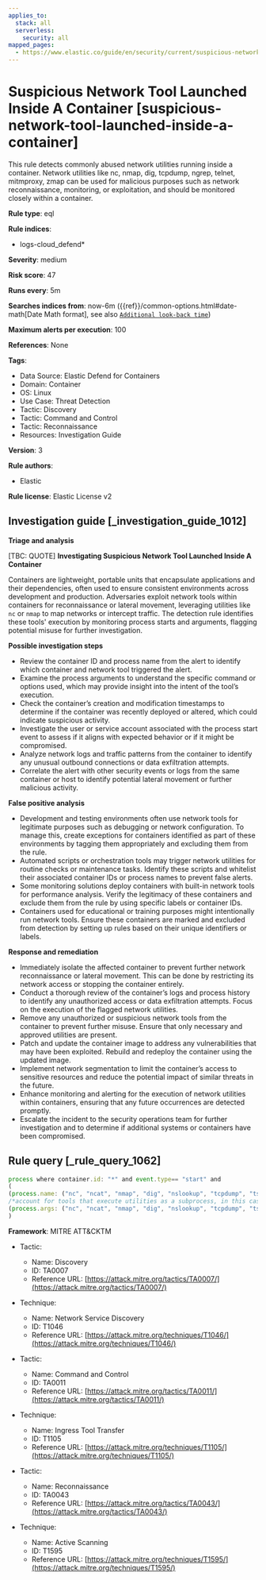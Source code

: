 ```yaml
---
applies_to:
  stack: all
  serverless:
    security: all
mapped_pages:
  - https://www.elastic.co/guide/en/security/current/suspicious-network-tool-launched-inside-a-container.html
---
```


# Suspicious Network Tool Launched Inside A Container [suspicious-network-tool-launched-inside-a-container]

This rule detects commonly abused network utilities running inside a container. Network utilities like nc, nmap, dig, tcpdump, ngrep, telnet, mitmproxy, zmap can be used for malicious purposes such as network reconnaissance, monitoring, or exploitation, and should be monitored closely within a container.

**Rule type**: eql

**Rule indices**:

* logs-cloud_defend*

**Severity**: medium

**Risk score**: 47

**Runs every**: 5m

**Searches indices from**: now-6m ({{ref}}/common-options.html#date-math[Date Math format], see also [`Additional look-back time`](docs-content://solutions/security/detect-and-alert/create-detection-rule.md#rule-schedule))

**Maximum alerts per execution**: 100

**References**: None

**Tags**:

* Data Source: Elastic Defend for Containers
* Domain: Container
* OS: Linux
* Use Case: Threat Detection
* Tactic: Discovery
* Tactic: Command and Control
* Tactic: Reconnaissance
* Resources: Investigation Guide

**Version**: 3

**Rule authors**:

* Elastic

**Rule license**: Elastic License v2

## Investigation guide [_investigation_guide_1012]

**Triage and analysis**

[TBC: QUOTE]
**Investigating Suspicious Network Tool Launched Inside A Container**

Containers are lightweight, portable units that encapsulate applications and their dependencies, often used to ensure consistent environments across development and production. Adversaries exploit network tools within containers for reconnaissance or lateral movement, leveraging utilities like `nc` or `nmap` to map networks or intercept traffic. The detection rule identifies these tools' execution by monitoring process starts and arguments, flagging potential misuse for further investigation.

**Possible investigation steps**

* Review the container ID and process name from the alert to identify which container and network tool triggered the alert.
* Examine the process arguments to understand the specific command or options used, which may provide insight into the intent of the tool’s execution.
* Check the container’s creation and modification timestamps to determine if the container was recently deployed or altered, which could indicate suspicious activity.
* Investigate the user or service account associated with the process start event to assess if it aligns with expected behavior or if it might be compromised.
* Analyze network logs and traffic patterns from the container to identify any unusual outbound connections or data exfiltration attempts.
* Correlate the alert with other security events or logs from the same container or host to identify potential lateral movement or further malicious activity.

**False positive analysis**

* Development and testing environments often use network tools for legitimate purposes such as debugging or network configuration. To manage this, create exceptions for containers identified as part of these environments by tagging them appropriately and excluding them from the rule.
* Automated scripts or orchestration tools may trigger network utilities for routine checks or maintenance tasks. Identify these scripts and whitelist their associated container IDs or process names to prevent false alerts.
* Some monitoring solutions deploy containers with built-in network tools for performance analysis. Verify the legitimacy of these containers and exclude them from the rule by using specific labels or container IDs.
* Containers used for educational or training purposes might intentionally run network tools. Ensure these containers are marked and excluded from detection by setting up rules based on their unique identifiers or labels.

**Response and remediation**

* Immediately isolate the affected container to prevent further network reconnaissance or lateral movement. This can be done by restricting its network access or stopping the container entirely.
* Conduct a thorough review of the container’s logs and process history to identify any unauthorized access or data exfiltration attempts. Focus on the execution of the flagged network utilities.
* Remove any unauthorized or suspicious network tools from the container to prevent further misuse. Ensure that only necessary and approved utilities are present.
* Patch and update the container image to address any vulnerabilities that may have been exploited. Rebuild and redeploy the container using the updated image.
* Implement network segmentation to limit the container’s access to sensitive resources and reduce the potential impact of similar threats in the future.
* Enhance monitoring and alerting for the execution of network utilities within containers, ensuring that any future occurrences are detected promptly.
* Escalate the incident to the security operations team for further investigation and to determine if additional systems or containers have been compromised.


## Rule query [_rule_query_1062]

```js
process where container.id: "*" and event.type== "start" and
(
(process.name: ("nc", "ncat", "nmap", "dig", "nslookup", "tcpdump", "tshark", "ngrep", "telnet", "mitmproxy", "socat", "zmap", "masscan", "zgrab")) or
/*account for tools that execute utilities as a subprocess, in this case the target utility name will appear as a process arg*/
(process.args: ("nc", "ncat", "nmap", "dig", "nslookup", "tcpdump", "tshark", "ngrep", "telnet", "mitmproxy", "socat", "zmap", "masscan", "zgrab"))
)
```

**Framework**: MITRE ATT&CKTM

* Tactic:

    * Name: Discovery
    * ID: TA0007
    * Reference URL: [https://attack.mitre.org/tactics/TA0007/](https://attack.mitre.org/tactics/TA0007/)

* Technique:

    * Name: Network Service Discovery
    * ID: T1046
    * Reference URL: [https://attack.mitre.org/techniques/T1046/](https://attack.mitre.org/techniques/T1046/)

* Tactic:

    * Name: Command and Control
    * ID: TA0011
    * Reference URL: [https://attack.mitre.org/tactics/TA0011/](https://attack.mitre.org/tactics/TA0011/)

* Technique:

    * Name: Ingress Tool Transfer
    * ID: T1105
    * Reference URL: [https://attack.mitre.org/techniques/T1105/](https://attack.mitre.org/techniques/T1105/)

* Tactic:

    * Name: Reconnaissance
    * ID: TA0043
    * Reference URL: [https://attack.mitre.org/tactics/TA0043/](https://attack.mitre.org/tactics/TA0043/)

* Technique:

    * Name: Active Scanning
    * ID: T1595
    * Reference URL: [https://attack.mitre.org/techniques/T1595/](https://attack.mitre.org/techniques/T1595/)



